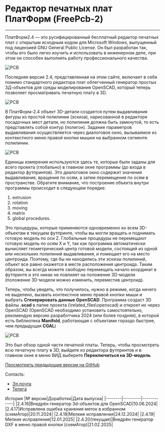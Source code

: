 # Редактор печатных плат ПлатФорм (FreePcb-2)

*** 


ПлатФорм2.4 — это русифицированный бесплатный редактор печатных плат с открытым исходным кодом для Microsoft Windows, выпущенный под лицензией GNU General Public License. Он был разработан так, чтобы его было легко изучить и использовать в инженерном деле, при этом он способен выполнять работу профессионального качества.

![PCB](https://github.com/Duxah/FreePCB-2/blob/master/pictures/Driver.png)

Последняя версия 2.4, представленная на этом сайте, включает в себя помимо стандартного редактора плат облегченный генератор простых 3Д-объектов для среды моделирования OpenSCAD, который теперь позволяет просматривать печатную плату в 3D.

![PCB](https://github.com/Duxah/FreePCB-2/blob/master/pictures/3D.png)

В ПлатФорм-2.4 объект 3D-детали создается путем выдавливания фигуры из простой полилинии (эскиза), нарисованной в редакторе посадочных мест детали, но полилиния должна быть замкнутой, то есть представлять собой контур (полигон). Задание параметров выдавливания осуществляется через диалоговое окно, вызываемое из контекстного меню правой кнопки мышки на выбранном сегменте полилинии.

![PCB](https://github.com/Duxah/FreePCB-2/blob/master/pictures/scad_dlg.png)

Единицы измерения используются здесь те, которые были заданы для всего проекта (глобально) в главном окне программы (до входа в редактор футпринтов). Это диалоговое окно содержит значения выдавливания, вращения по осям, а затем перемещения по осям в пространстве. Обратите внимание, что построение объекта внутри программы происходит в следующем порядке:

1) extrusion
2) rotation
3) moving
4) matrix
5) global procedures.

Это процедуры, которые применяются одновременно ко всем 3D-объектам в текущем футпринте, чтобы вы могли вращать и поднимать готовую модель по оси Z. Глобальные процедуры не перемещают готовую модель по осям X и Y, так как программа автоматически вычисляет геометрический центр готовой модели, состоящей из одной или нескольких полилиний выдавливания, и помещает его на место центроида. Поэтому, где бы ни находились эти эскизы полилиний, объект все равно окажется в месте расположения центроида. Таким образом, вы всегда можете свободно перемещать начало координат в футпринте и это никак не повлияет на положение 3D-модели (положение 3D-модели можно изменить, переместив центроид).

Теперь, чтобы увидеть, что получилось, нужно в режиме, когда ничего не выделено, вызвать контекстное меню правой кнопки мыши и выбрать **Сгенерировать данные OpenSCAD**. Программа создаст 3D файлы **.scad** в папке проекта (\related_files\openscad) и откроет их через OpenSCAD (OpenSCAD необходимо установить самостоятельно, рекомендую версию разработчика 2024 (или более поздняя), в которой есть библиотека **Manifold**, работающая с объектами гораздо быстрее, чем предыдущая **CGAL**)

![PCB](https://github.com/Duxah/FreePCB-2/blob/master/pictures/scad_1.png)

Это был обзор одной части печатной платы. Теперь, чтобы просмотреть всю печатную плату в 3D, выйдите из редактора футпринтов и в главном окне в меню ВИД выберите **Переключиться на 3D-модель**

[Просмотреть предыдущие версии на GitHub](https://github.com/Duxah/FreePCB-2)

Contacts: 
- [Эл.почта](mailto:info@niconson.com)
- [Телега](https://www.t.me/niconson)

История
|№ версии|Доработки|Дата выпуска|
|--------|---------|------------|
|2.4.16|Внедрён генератор 3d-объектов для OpenSCAD|10.06.2024|
|2.4.17|Исправлена ошибка хранения меток в избранном (схемАтор)|20.11.2024|
|2.4.18|Мелкие исправления|24.12.2024|
|2.4.19|Мелкие исправления|12.01.2025|
|2.4.20(текущая)|Внедрён генератор DXF в меню правой кнопки (схемАтор)|21.02.2025|
